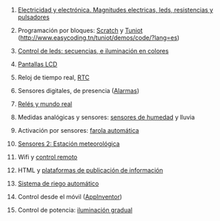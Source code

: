 1. [Electricidad y electrónica. Magnitudes electricas, leds, resistencias y pulsadores](./Electronica.md)

1. Programación por bloques: [Scratch](./scratch.md) y [Tuniot](./ProgramacionBloques.md) (http://www.easycoding.tn/tuniot/demos/code/?lang=es)

1. [Control de leds: secuencias, e iluminación en colores](./Leds.md)

1. [Pantallas LCD](./LCD.md)

1. Reloj de tiempo real, [RTC](./Reloj_RTC.md)

1. Sensores digitales, de presencia ([Alarmas](./Alarma-Rele.md))

1. [Relés y mundo real](./Reles.md)

1. Medidas analógicas y sensores: [sensores de humedad](./Riego_automatico.md) y lluvia

1. Activación por sensores: [farola automática](./Iluminacion_automatica.md)

1. [Sensores 2:  Estación meteorológica](./Sensores_atmosfericos.md)


1. Wifi y [control remoto](./RelesWeb.md)

1. HTML y [plataformas de publicación de información](./Plataformas.md)

1. [Sistema de riego automático](./Riego_automatico.md)

1. Control desde el móvil ([AppInventor](./appInventor.md))

1. Control de potencia: [iluminación gradual](./LedPWM.md)

